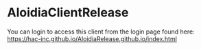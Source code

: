 # AloidiaClientRelease
You can login to access this client from the login page found here:
https://hac-inc.github.io/AloidiaRelease.github.io/index.html
